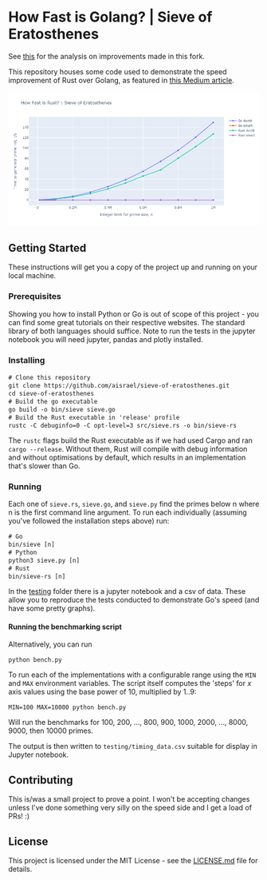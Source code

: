 # How Fast is Golang? | Sieve of Eratosthenes

See [this](dumb_and_smart_analysis.md) for the analysis on improvements made in this fork.

This repository houses some code used to demonstrate the speed improvement of Rust over Golang, as featured in [this Medium article](https://medium.com/@alistairisrael/how-fast-is-rust-655f6dd90ff8).

![Rust vs Go Linear Plot](img/rust_vs_go_smart_linear.png?raw=true "Rust vs Go Linear Plot")

## Getting Started

These instructions will get you a copy of the project up and running on your local machine.

### Prerequisites

Showing you how to install Python or Go is out of scope of this project - you can find some great tutorials on their respective websites. The standard library of both languages should suffice. Note to run the tests in the jupyter notebook you will need jupyter, pandas and plotly installed.

### Installing

```
# Clone this repository
git clone https://github.com/aisrael/sieve-of-eratosthenes.git
cd sieve-of-eratosthenes
# Build the go executable
go build -o bin/sieve sieve.go
# Build the Rust executable in 'release' profile
rustc -C debuginfo=0 -C opt-level=3 src/sieve.rs -o bin/sieve-rs
```

The `rustc` flags build the Rust executable as if we had used Cargo and ran `cargo --release`. Without them, Rust will compile with debug information and without optimisations by default, which results in an implementation that's slower than Go.

### Running

Each one of `sieve.rs`, `sieve.go`, and `sieve.py` find the primes below n where n is the first command line argument. To run each individually (assuming you've followed the installation steps above) run:

```
# Go
bin/sieve [n]
# Python
python3 sieve.py [n]
# Rust
bin/sieve-rs [n]
```

In the [testing](testing) folder there is a jupyter notebook and a csv of data. These allow you to reproduce the tests conducted to demonstrate Go's speed (and have some pretty graphs).

#### Running the benchmarking script

Alternatively, you can run

```
python bench.py
```

To run each of the implementations with a configurable range using the `MIN` and `MAX` environment variables. The script itself computes the 'steps' for _x_ axis values using the base power of 10, multiplied by 1..9:

```
MIN=100 MAX=10000 python bench.py
```

Will run the benchmarks for 100, 200, ..., 800, 900, 1000, 2000, ..., 8000, 9000, then 10000 primes.

The output is then written to `testing/timing_data.csv` suitable for display in Jupyter notebook.

## Contributing

This is/was a small project to prove a point. I won't be accepting changes unless I've done something very silly on the speed side and I get a load of PRs! :)

## License

This project is licensed under the MIT License - see the [LICENSE.md](LICENSE.md) file for details.
